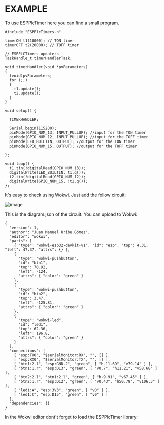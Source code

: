 # EXAMPLE

To use ESPPlcTimer here you can find a small program.

    #include "ESPPlcTimers.h"

    timerON t1(10000); // TON timer
    timerOFF t2(20000); // TOFF timer
    
    // ESPPLCTimers updaters
    TaskHandle_t timerHandlerTask;

    void timerHandler(void *pvParameters)
    {
      (void)pvParameters;
      for (;;)
      {
        t1.update();
        t2.update();
      }
    }

    void setup() {
    
      TIMERHANDLER;
    
      Serial.begin(115200);
      pinMode(GPIO_NUM_13, INPUT_PULLUP); //input for the TON timer
      pinMode(GPIO_NUM_12, INPUT_PULLUP); //input for the TOFF timer
      pinMode(LED_BUILTIN, OUTPUT); //output for the TON timer
      pinMode(GPIO_NUM_15, OUTPUT); //output for the TOFF timer
          
    };
    
    void loop() {
      t1.tin(!digitalRead(GPIO_NUM_13));
      digitalWrite(LED_BUILTIN, t1.q());
      t2.tin(!digitalRead(GPIO_NUM_12));
      digitalWrite(GPIO_NUM_15, !t2.q());
    };

It's easy to check using Wokwi. Just add the follow circuit:

![image](https://github.com/ojmuribe/ESPPlcTimer/assets/88215048/472d80d1-ed84-4829-b587-3a89d6a4cf7d)

This is the diagram.json of the circuit. You can upload to Wokwi:

    {
      "version": 1,
      "author": "Juan Manuel Uribe Gómez",
      "editor": "wokwi",
      "parts": [
        { "type": "wokwi-esp32-devkit-v1", "id": "esp", "top": 4.31, "left": 47.37, "attrs": {} },
        {
          "type": "wokwi-pushbutton",
          "id": "btn1",
          "top": 70.92,
          "left": -124,
          "attrs": { "color": "green" }
        },
        {
          "type": "wokwi-pushbutton",
          "id": "btn2",
          "top": 3.47,
          "left": -125.81,
          "attrs": { "color": "green" }
        },
        {
          "type": "wokwi-led",
          "id": "led1",
          "top": 62.36,
          "left": 196.8,
          "attrs": { "color": "green" }
        }
      ],
      "connections": [
        [ "esp:TX0", "$serialMonitor:RX", "", [] ],
        [ "esp:RX0", "$serialMonitor:TX", "", [] ],
        [ "btn1:2.l", "esp:GND.2", "green", [ "h-11.69", "v79.14" ] ],
        [ "btn1:1.r", "esp:D13", "green", [ "v0.7", "h11.21", "v58.68" ] ],
        [ "btn2:2.l", "btn1:2.l", "green", [ "h-9.91", "v67.45" ] ],
        [ "btn2:1.r", "esp:D12", "green", [ "v0.43", "h50.78", "v106.3" ] ],
        [ "led1:A", "esp:3V3", "green", [ "v0" ] ],
        [ "led1:C", "esp:D15", "green", [ "v0" ] ]
      ],
      "dependencies": {}
    }

In the Wokwi editor dont't forget to load the ESPPlcTimer library:



